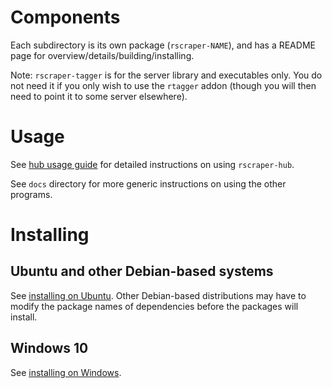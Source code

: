 # Components

Each subdirectory is its own package (`rscraper-NAME`), and has a README page for overview/details/building/installing.

Note: `rscraper-tagger` is for the server library and executables only. You do not need it if you only wish to use the `rtagger` addon (though you will then need to point it to some server elsewhere).

# Usage

See [hub usage guide](guides/hub.md) for detailed instructions on using `rscraper-hub`.

See `docs` directory for more generic instructions on using the other programs.

# Installing

## Ubuntu and other Debian-based systems

See [installing on Ubuntu](INSTALLING_UBUNTU.md). Other Debian-based distributions may have to modify the package names of dependencies before the packages will install.

## Windows 10

See [installing on Windows](INSTALLING_WINDOWS.md).
